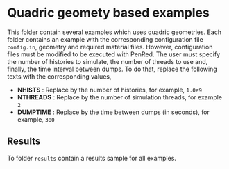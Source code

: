 
# Quadric geomety based examples

This folder contain several examples which uses quadric geometries. Each folder contains 
an example with the corresponding configuration file `config.in`, geometry and required material
files. However, configuration files must be modified to be executed with PenRed. The user must
specify the number of histories to simulate, the number of threads to use and, finally, the time
interval between dumps. To do that, replace the following texts with the corresponding values,

* __NHISTS__ : Replace by the number of histories, for example, `1.0e9`
* __NTHREADS__ : Replace by the number of simulation threads, for example `2`
* __DUMPTIME__ : Replace by the time between dumps (in seconds), for example, `300`

## Results

To folder `results` contain a results sample for all examples.
